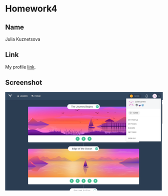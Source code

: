 # Homework4

## Name

Julia Kuznetsova


## Link

My profile [link](https://codefights.com/profile/juliakuznets/stats).


## Screenshot

![codefights](../screen.png)
